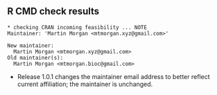 ## R CMD check results

```
* checking CRAN incoming feasibility ... NOTE
Maintainer: 'Martin Morgan <mtmorgan.xyz@gmail.com>'

New maintainer:
  Martin Morgan <mtmorgan.xyz@gmail.com>
Old maintainer(s):
  Martin Morgan <mtmorgan.bioc@gmail.com>
```

* Release 1.0.1 changes the maintainer email address to better reflect
  current affiliation; the maintainer is unchanged.
